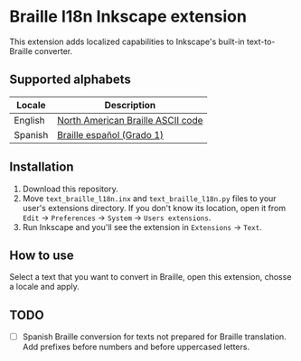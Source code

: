 # Braille l18n Inkscape extension

This extension adds localized capabilities to Inkscape's built-in
text-to-Braille converter.

## Supported alphabets

| Locale | Description |
| ------ | ----------- |
| English | [North American Braille ASCII code][en-wiki] |
| Spanish | [Braille español (Grado 1)][es-wiki] |

## Installation

1. Download this repository.
1. Move `text_braille_l18n.inx` and `text_braille_l18n.py` files to your user's
 extensions directory. If you don't know its location, open it from `Edit` ->
 `Preferences` -> `System` -> `Users extensions`.
1. Run Inkscape and you'll see the extension in `Extensions` -> `Text`.

## How to use

Select a text that you want to convert in Braille, open this extension,
chosse a locale and apply.

## TODO

- [ ] Spanish Braille conversion for texts not prepared for Braille
 translation. Add prefixes before numbers and before uppercased letters. 

[en-wiki]: https://en.wikipedia.org/wiki/Braille_ASCII
[es-wiki]: https://es.wikipedia.org/wiki/Braille_espa%C3%B1ol
